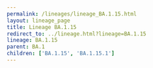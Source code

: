 ```yaml
---
permalink: /lineages/lineage_BA.1.15.html
layout: lineage_page
title: Lineage BA.1.15
redirect_to: ../lineage.html?lineage=BA.1.15
lineage: BA.1.15
parent: BA.1
children: ['BA.1.15', 'BA.1.15.1']
---
```

